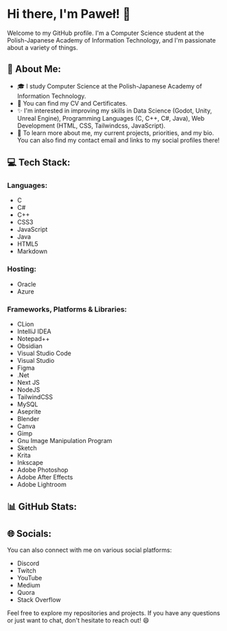 # Hi there, I'm Paweł! 👋

Welcome to my GitHub profile. I'm a Computer Science student at the Polish-Japanese Academy of Information Technology, and I'm passionate about a variety of things. 

## 💫 About Me:

- 🎓 I study Computer Science at the Polish-Japanese Academy of Information Technology.
- 📝 You can find my CV and Certificates.
- ✨ I'm interested in improving my skills in Data Science (Godot, Unity, Unreal Engine), Programming Languages (C, C++, C#, Java), Web Development (HTML, CSS, Tailwindcss, JavaScript).
- 🔑 To learn more about me, my current projects, priorities, and my bio. You can also find my contact email and links to my social profiles there!

## 💻 Tech Stack:

### Languages:
- C
- C#
- C++
- CSS3
- JavaScript
- Java
- HTML5
- Markdown

### Hosting:
- Oracle
- Azure

### Frameworks, Platforms & Libraries:
- CLion
- IntelliJ IDEA
- Notepad++
- Obsidian
- Visual Studio Code
- Visual Studio
- Figma
- .Net
- Next JS
- NodeJS
- TailwindCSS
- MySQL
- Aseprite
- Blender
- Canva
- Gimp
- Gnu Image Manipulation Program
- Sketch
- Krita
- Inkscape
- Adobe Photoshop
- Adobe After Effects
- Adobe Lightroom


## 📊 GitHub Stats:


## 🌐 Socials:

You can also connect with me on various social platforms:

- Discord
- Twitch
- YouTube
- Medium
- Quora
- Stack Overflow

Feel free to explore my repositories and projects. If you have any questions or just want to chat, don't hesitate to reach out! 😄
